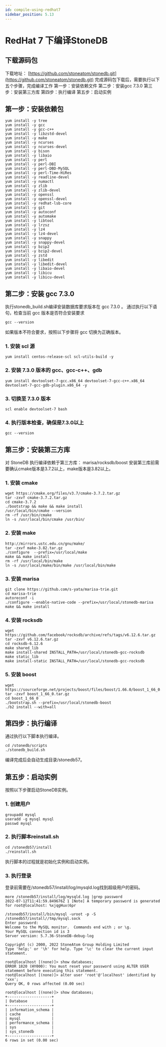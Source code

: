 ```yaml
---
id: compile-using-redhat7
sidebar_position: 5.13
---
```


# RedHat 7 下编译StoneDB

## 下载源码包
下载地址： [https://github.com/stoneatom/stonedb.git](https://github.com/stoneatom/stonedb.git)
完成源码包下载后，需要执行以下五个步骤，完成编译工作
第一步：安装依赖文件
第二步：安装gcc 7.3.0
第三步：安装第三方库
第四步：执行编译
第五步：启动实例
## 第一步：安装依赖包
```shell
yum install -y tree
yum install -y gcc
yum install -y gcc-c++
yum install -y libzstd-devel
yum install -y make
yum install -y ncurses
yum install -y ncurses-devel
yum install -y bison
yum install -y libaio
yum install -y perl
yum install -y perl-DBI
yum install -y perl-DBD-MySQL
yum install -y perl-Time-HiRes
yum install -y readline-devel
yum install -y numactl
yum install -y zlib
yum install -y zlib-devel
yum install -y openssl
yum install -y openssl-devel
yum install -y redhat-lsb-core
yum install -y git
yum install -y autoconf
yum install -y automake
yum install -y libtool
yum install -y lrzsz
yum install -y lz4
yum install -y lz4-devel
yum install -y snappy
yum install -y snappy-devel
yum install -y bzip2
yum install -y bzip2-devel
yum install -y zstd
yum install -y libedit
yum install -y libedit-devel
yum install -y libaio-devel
yum install -y libicu
yum install -y libicu-devel
```
## 第二步：安装 gcc 7.3.0
执行stonedb_build.sh编译安装数据库要求版本在 gcc  7.3.0 。
通过执行以下语句，检查当前 gcc 版本是否符合安装要求
```shell
gcc --version
```
如果版本不符合要求，按照以下步骤将 gcc 切换为正确版本。
### 1. 安装 scl 源
```shell
yum install centos-release-scl scl-utils-build -y
```
### 2. 安装 7.3.0 版本的 gcc、gcc-c++、gdb 
```shell
yum install devtoolset-7-gcc.x86_64 devtoolset-7-gcc-c++.x86_64 devtoolset-7-gcc-gdb-plugin.x86_64 -y
```
### 3. 切换至 7.3.0 版本
```shell
scl enable devtoolset-7 bash
```
### 4. 执行版本检查，确保是7.3.0以上
```shell
gcc --version
```
## 第三步：安装第三方库
对 StoneDB 执行编译依赖于第三方库： marisa/rocksdb/boost
安装第三库前需要确认cmake版本是3.7.2以上，make版本是3.82以上。
### 1. 安装 cmake
```shell
wget https://cmake.org/files/v3.7/cmake-3.7.2.tar.gz
tar -zxvf cmake-3.7.2.tar.gz
cd cmake-3.7.2
./bootstrap && make && make install
/usr/local/bin/cmake --version
rm -rf /usr/bin/cmake
ln -s /usr/local/bin/cmake /usr/bin/
```
### 2. 安装 make
```shell
http://mirrors.ustc.edu.cn/gnu/make/
tar -zxvf make-3.82.tar.gz
./configure  --prefix=/usr/local/make
make && make install
rm -rf /usr/local/bin/make
ln -s /usr/local/make/bin/make /usr/local/bin/make
```
### 3. 安装 marisa 
```shell
git clone https://github.com/s-yata/marisa-trie.git
cd marisa-trie
autoreconf -i
./configure --enable-native-code --prefix=/usr/local/stonedb-marisa
make && make install 
```
### 4. 安装 rocksdb 
```shell
wget https://github.com/facebook/rocksdb/archive/refs/tags/v6.12.6.tar.gz
tar -zxvf v6.12.6.tar.gz
cd rocksdb-6.12.6
make shared_lib
make install-shared INSTALL_PATH=/usr/local/stonedb-gcc-rocksdb
make static_lib
make install-static INSTALL_PATH=/usr/local/stonedb-gcc-rocksdb
```
### 5. 安装 boost
```shell
wget https://sourceforge.net/projects/boost/files/boost/1.66.0/boost_1_66_0.tar.gz
tar -zxvf boost_1_66_0.tar.gz
cd boost_1_66_0
./bootstrap.sh --prefix=/usr/local/stonedb-boost
./b2 install --with=all
```
## 第四步：执行编译
通过执行以下脚本执行编译。
```shell
cd /stonedb/scripts
./stonedb_build.sh
```
编译完成后会自动生成目录/stonedb57。
## 第五步：启动实例
按照以下步骤启动StoneDB实例。
### 1. 创建用户
```shell
groupadd mysql
useradd -g mysql mysql
passwd mysql
```
### 2. 执行脚本reinstall.sh
```shell
cd /stonedb57/install
./reinstall.sh
```
执行脚本的过程就是初始化实例和启动实例。
### 3. 执行登录
登录前需要在/stonedb57/install/log/mysqld.log找到超级用户的密码。
```shell
more /stonedb57/install/log/mysqld.log |grep password
2022-07-12T11:41:59.849676Z 1 [Note] A temporary password is generated for root@localhost: %xjqgHux(6pr
```
```shell
/stonedb57/install/bin/mysql -uroot -p -S /stonedb57/install//tmp/mysql.sock
Enter password: 
Welcome to the MySQL monitor.  Commands end with ; or \g.
Your MySQL connection id is 3
Server version: 5.7.36-StoneDB-debug-log

Copyright (c) 2000, 2022 StoneAtom Group Holding Limited
Type 'help;' or '\h' for help. Type '\c' to clear the current input statement.

root@localhost [(none)]> show databases;
ERROR 1820 (HY000): You must reset your password using ALTER USER statement before executing this statement.
root@localhost [(none)]> alter user 'root'@'localhost' identified by 'xxx';
Query OK, 0 rows affected (0.00 sec)

root@localhost [(none)]> show databases;
+--------------------+
| Database           |
+--------------------+
| information_schema |
| cache              |
| mysql              |
| performance_schema |
| sys                |
| sys_stonedb        |
+--------------------+
6 rows in set (0.00 sec)
```
